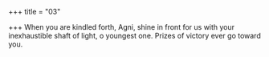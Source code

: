 +++
title = "03"

+++
When you are kindled forth, Agni, shine in front for us with your  inexhaustible shaft of light, o youngest one.
Prizes of victory ever go toward you.
